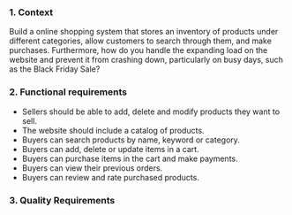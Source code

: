 ### 1. Context
Build a online shopping system that stores an inventory of products under different categories, allow customers to search through them, and make purchases. Furthermore, how do you handle the expanding load on the website and prevent it from crashing down, particularly on busy days, such as the Black Friday Sale?

### 2. Functional requirements
- Sellers should be able to add, delete and modify products they want to sell.
- The website should include a catalog of products.
- Buyers can search products by name, keyword or category.
- Buyers can add, delete or update items in a cart.
- Buyers can purchase items in the cart and make payments.
- Buyers can view their previous orders.
- Buyers can review and rate purchased products.

### 3. Quality Requirements
